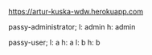 https://artur-kuska-wdw.herokuapp.com


passy-administrator;
l: admin    h: admin


passy-user;
l: a    h: a
l: b    h: b
